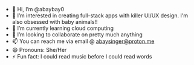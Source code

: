 - 👋 Hi, I’m @abaybay0
- 👀 I’m interested in creating full-stack apps with killer UI/UX design. I'm also obsessed with baby animals!!
- 🌱 I’m currently learning cloud computing
- 💞️ I’m looking to collaborate on pretty much anything
- 📫 You can reach me via email @ abaysinger@proton.me
- 😄 Pronouns: She/Her
- ⚡ Fun fact: I could read music before I could read words

<!---
abaybay0/abaybay0 is a ✨ special ✨ repository because its `README.md` (this file) appears on your GitHub profile.
You can click the Preview link to take a look at your changes.
--->
